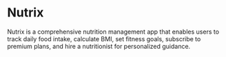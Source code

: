 # Nutrix
Nutrix is a comprehensive nutrition management app that enables users to track daily food intake, calculate BMI, set fitness goals, subscribe to premium plans, and hire a nutritionist for personalized guidance.
